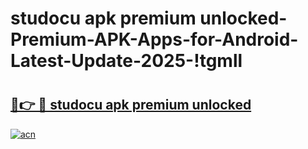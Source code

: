 # studocu apk premium unlocked-Premium-APK-Apps-for-Android-Latest-Update-2025-!tgmll

# <h2><a href="https://googleone.com">🔗👉 🔴 studocu apk premium unlocked</a></h2>

[![acn](https://github.com/user-attachments/assets/0f9c940e-d8b0-45ae-aac7-cd30a18b3e1c)](https://googleone.com)

